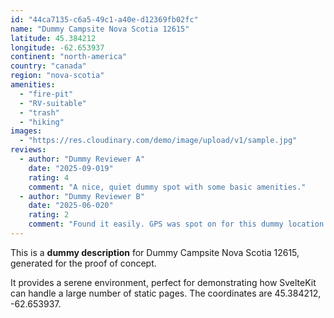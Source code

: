 ```yaml
---
id: "44ca7135-c6a5-49c1-a40e-d12369fb02fc"
name: "Dummy Campsite Nova Scotia 12615"
latitude: 45.384212
longitude: -62.653937
continent: "north-america"
country: "canada"
region: "nova-scotia"
amenities:
  - "fire-pit"
  - "RV-suitable"
  - "trash"
  - "hiking"
images:
  - "https://res.cloudinary.com/demo/image/upload/v1/sample.jpg"
reviews:
  - author: "Dummy Reviewer A"
    date: "2025-09-019"
    rating: 4
    comment: "A nice, quiet dummy spot with some basic amenities."
  - author: "Dummy Reviewer B"
    date: "2025-06-020"
    rating: 2
    comment: "Found it easily. GPS was spot on for this dummy location."
---
```


This is a **dummy description** for Dummy Campsite Nova Scotia 12615, generated for the proof of concept.

It provides a serene environment, perfect for demonstrating how SvelteKit can handle a large number of static pages. The coordinates are 45.384212, -62.653937.

